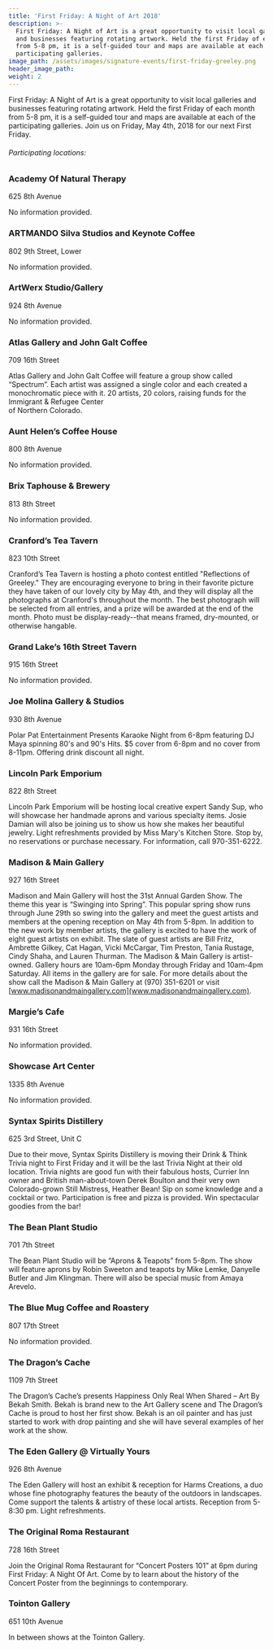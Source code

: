 ```yaml
---
title: 'First Friday: A Night of Art 2018'
description: >-
  First Friday: A Night of Art is a great opportunity to visit local galleries
  and businesses featuring rotating artwork. Held the first Friday of each month
  from 5-8 pm, it is a self-guided tour and maps are available at each of the
  participating galleries.
image_path: /assets/images/signature-events/first-friday-greeley.png
header_image_path:
weight: 2
---
```


First Friday: A Night of Art is a great opportunity to visit local galleries and businesses featuring rotating artwork. Held the first Friday of each month from 5-8 pm, it is a self-guided tour and maps are available at each of the participating galleries. Join us on Friday, May 4th, 2018 for our next First Friday.

###### *Participating locations:*

### Academy Of Natural Therapy

625 8th Avenue

No information provided.

### ARTMANDO Silva Studios and Keynote Coffee

802 9th Street, Lower

No information provided.

### ArtWerx Studio/Gallery

924 8th Avenue

No information provided.

### Atlas Gallery and John Galt Coffee

709 16th Street

Atlas Gallery and John Galt Coffee will feature a group show called “Spectrum”. Each artist was assigned a single color and each created a monochromatic piece with it. 20 artists, 20 colors, raising funds for the Immigrant & Refugee Center&nbsp;<br>of Northern Colorado.

### Aunt Helen’s Coffee House

800 8th Avenue

No information provided.

### Brix Taphouse & Brewery

813 8th Street

No information provided.

### Cranford’s Tea Tavern

823 10th Street

Cranford’s Tea Tavern is hosting a photo contest entitled "Reflections of Greeley." They are encouraging everyone to bring in their favorite picture they have taken of our lovely city by May 4th, and they will display all the photographs at Cranford's throughout the month. The best photograph will be selected from all entries, and a prize will be awarded at the end of the month. Photo must be display-ready--that means framed, dry-mounted, or otherwise hangable.

### Grand Lake’s 16th Street Tavern

915 16th Street

No information provided.

### Joe Molina Gallery & Studios

930 8th Avenue

Polar Pat Entertainment Presents Karaoke Night from 6-8pm featuring DJ Maya spinning 80's and 90's Hits. $5 cover from 6-8pm and no cover from 8-11pm. Offering drink discount all night.

### Lincoln Park Emporium

822 8th Street

Lincoln Park Emporium will be hosting local creative expert Sandy Sup, who will showcase her handmade aprons and various specialty items. Josie Damian will also be joining us to show us how she makes her beautiful jewelry. Light refreshments provided by Miss Mary's Kitchen Store. Stop by, no reservations or purchase necessary. For information, call 970-351-6222.

### Madison & Main Gallery

927 16th Street

Madison and Main Gallery will host the 31st Annual Garden Show. The theme this year is “Swinging into Spring”. This popular spring show runs through June 29th so swing into the gallery and meet the guest artists and members at the opening reception on May 4th from 5-8pm. In addition to the new work by member artists, the gallery is excited to have the work of eight guest artists on exhibit. The slate of guest artists are Bill Fritz, Ambrette Gilkey, Cat Hagan, Vicki McCargar, Tim Preston, Tania Rustage, Cindy Shaha, and Lauren Thurman. The Madison & Main Gallery is artist-owned. Gallery hours are 10am-6pm Monday through Friday and 10am-4pm Saturday. All items in the gallery are for sale. For more details about the show call the Madison & Main Gallery at (970) 351-6201 or visit [www.madisonandmaingallery.com](www.madisonandmaingallery.com).&nbsp;

### Margie’s Cafe

931 16th Street

No information provided.

### Showcase Art Center

1335 8th Avenue

No information provided.

### Syntax Spirits Distillery

625 3rd Street, Unit C

Due to their move, Syntax Spirits Distillery is moving their Drink & Think Trivia night to First Friday and it will be the last Trivia Night at their old location. Trivia nights are good fun with their fabulous hosts, Currier Inn owner and British man-about-town Derek Boulton and their very own Colorado-grown Still Mistress, Heather Bean! Sip on some knowledge and a cocktail or two. Participation is free and pizza is provided. Win spectacular goodies from the bar!

### The Bean Plant Studio

701 7th Street

The Bean Plant Studio will be “Aprons & Teapots” from 5-8pm. The show will feature aprons by Robin Sweeton and teapots by Mike Lemke, Danyelle Butler and Jim Klingman. There will also be special music from Amaya Arevelo.

### The Blue Mug Coffee and Roastery

807 17th Street

No information provided.

### The Dragon’s Cache

1109 7th Street

The Dragon’s Cache’s presents Happiness Only Real When Shared – Art By Bekah Smith. Bekah is brand new to the Art Gallery scene and The Dragon’s Cache is proud to host her first show. Bekah is an oil painter and has just started to work with drop painting and she will have several examples of her work at the show.

### The Eden Gallery @ Virtually Yours

926 8th Avenue

The Eden Gallery will host an exhibit & reception for Harms Creations, a duo whose fine photography features the beauty of the outdoors in landscapes. Come support the talents & artistry of these local artists. Reception from 5-8:30 pm. Light refreshments.&nbsp;

### The Original Roma Restaurant

728 16th Street

Join the Original Roma Restaurant for “Concert Posters 101” at 6pm during First Friday: A Night Of Art. Come by to learn about the history of the Concert Poster from the beginnings to contemporary.

### Tointon Gallery

651 10th Avenue

In between shows at the Tointon Gallery.